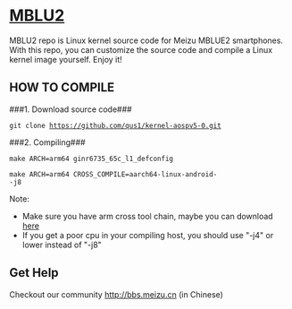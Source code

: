 [MBLU2](http://www.meizu.com)
=================

MBLU2 repo is Linux kernel source code for Meizu MBLUE2 smartphones. With this repo, you can customize the source code and compile a Linux kernel image yourself. Enjoy it!

HOW TO COMPILE
-----------

###1. Download source code###

  <code>git clone https://github.com/qus1/kernel-aospv5-0.git</code>

###2. Compiling###

  <code>make ARCH=arm64 ginr6735_65c_l1_defconfig</code>
  
  <code>make ARCH=arm64 CROSS_COMPILE=aarch64-linux-android- -j8</code>

  Note:
  + Make sure you have arm cross tool chain, maybe you can download [here](http://www.linaro.org/downloads)
  + If you get a poor cpu in your compiling host, you should use "-j4" or lower instead of "-j8"

Get Help
--------

Checkout our community http://bbs.meizu.cn (in Chinese)
